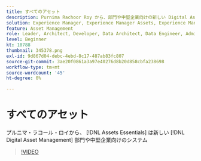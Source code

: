 ```yaml
---
title: すべてのアセット
description: Purnima Rachoor Roy から、部門や中堅企業向けの新しい Digital Asset Management システムであるAssets Essentialsについてお聞かせください。
solution: Experience Manager, Experience Manager Assets, Experience Manager as a Cloud Service
feature: Asset Management
role: Leader, Architect, Developer, Data Architect, Data Engineer, Admin, User
level: Beginner
kt: 10788
thumbnail: 345378.png
exl-id: 9d867d04-debc-4ebd-8c17-487ab83fc807
source-git-commit: 3ae20f0861a3a97e40276d8b20d858cbfa238698
workflow-type: tm+mt
source-wordcount: '45'
ht-degree: 0%

---
```



# すべてのアセット

プルニマ・ラコール・ロイから、 [!DNL Assets Essentials] は新しい [!DNL Digital Asset Management] 部門や中堅企業向けのシステム

>[!VIDEO](https://video.tv.adobe.com/v/345378/?quality=12&learn=on)
